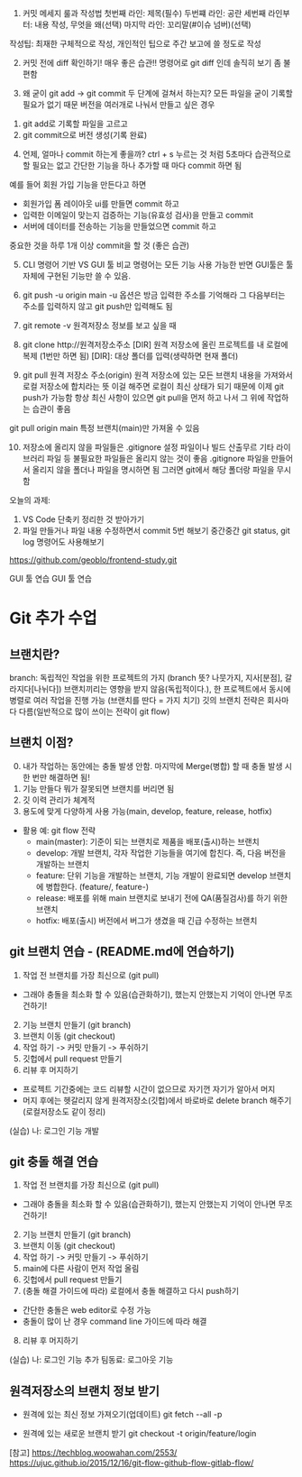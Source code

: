 1. 커밋 메세지 룰과 작성법
첫번째 라인: 제목(필수)
두번쨰 라인: 공란
세번째 라인부터: 내용 작성, 무엇을 왜(선택)
마지막 라인: 꼬리말(#이슈 넘버)(선택) 

작성팁: 최재한 구체적으로 작성, 개인적인 팁으로 주간 보고에 쓸 정도로 작성

2. 커밋 전에 diff 확인하기! 매우 좋은 습관!!
명령어로 git diff 인데 솔직히 보기 좀 불편함

3. 왜 굳이 git add -> git commit 두 단계에 걸쳐서 하는지?
모든 파일을 굳이 기록할 필요가 없기 때문
버전을 여러개로 나눠서 만들고 싶은 경우
1) git add로 기록할 파일을 고르고
2) git commit으로 버전 생성(기록 완료)

4. 언제, 얼마나 commit 하는게 좋을까?
ctrl + s 누르는 것 처럼 5초마다 습관적으로 할 필요는 없고
간단한 기능을 하나 추가할 때 마다 commit 하면 됨

예를 들어 회원 가입 기능을 만든다고 하면 
- 회원가입 폼 레이아웃 ui를 만들면 commit 하고
- 입력한 이메일이 맞는지 검증하는 기능(유효성 검사)을 만들고 commit
- 서버에 데이터를 전송하는 기능을 만들었으면 commit 하고

중요한 것을 하루 1개 이상 commit을 할 것 (좋은 습관)

5. CLI 명령어 기반 VS GUI 툴 비교
명령어는 모든 기능 사용 가능한 반면 GUI툴은 툴 자체에 구현된 기능만 쓸 수 있음.

6. git push -u origin main
-u 옵션은 방금 입력한 주소를 기억해라
그 다음부터는 주소를 입력하지 않고 git push만 입력해도 됨

7. git remote -v 
원격저장소 정보를 보고 싶을 때

8. git clone http://원격저장소주소 [DIR]
원격 저장소에 올린 프로젝트를 내 로컬에 복제 (1번만 하면 됨)
[DIR]: 대상 폴더를 입력(생략하면 현재 폴더)

9. git pull 원격 저장소 주소(origin)
원격 저장소에 있는 모든 브랜치 내용을 가져와서 로컬 저장소에 합치라는 뜻
이걸 해주면 로컬이 최신 상태가 되기 때문에 이제 git push가 가능함
항상 최신 사항이 있으면 git pull을 먼저 하고 나서 그 위에 작업하는 습관이 좋음

git pull origin main
특정 브랜치(main)만 가져올 수 있음

10. 저장소에 올리지 않을 파일들은 .gitignore
설정 파일이나 빌드 산출무르 기타 라이브러리 파일 등 
불필요한 파일들은 올리지 않는 것이 좋음
.gitignore 파일을 만들어서 올리지 않을 폴더나 파일을 명시하면 됨
그러면 git에서 해당 폴더랑 파일을 무시함

오늘의 과제: 
1) VS Code 단축키 정리한 것 받아가기
2) 파일 만들거나 파일 내용 수정하면서 commit 5번 해보기
중간중간 git status, git log 명령어도 사용해보기

https://github.com/geoblo/frontend-study.git

GUI 툴 연습
GUI 툴 연습

# Git 추가 수업
## 브랜치란?
branch: 독립적인 작업을 위한 프로젝트의 가지
(branch 뜻? 나뭇가지, 지사[분점], 갈라지다[나뉘다])
브랜치끼리는 영향을 받지 않음(독립적이다.), 한 프로젝트에서 동시에 병렬로 여러 작업을 진행 가능
(브랜치를 딴다 = 가지 치기)
깃의 브랜치 전략은 회사마다 다름(일반적으로 많이 쓰이는 전략이 git flow)

## 브랜치 이점?
0) 내가 작업하는 동안에는 충돌 발생 안함. 마지막에 Merge(병합) 할 때 충돌 발생 시 한 번만 해결하면 됨!
1) 기능 만들다 뭐가 잘못되면 브랜치를 버리면 됨
2) 깃 이력 관리가 체계적
3) 용도에 맞게 다양하게 사용 가능(main, develop, feature, release, hotfix)
- 활용 예: git flow 전략
  - main(master): 기준이 되는 브랜치로 제품을 배포(출시)하는 브랜치
  - develop: 개발 브랜치, 각자 작업한 기능들을 여기에 합친다. 즉, 다음 버전을 개발하는 브랜치
  - feature: 단위 기능을 개발하는 브랜치, 기능 개발이 완료되면 develop 브랜치에 병합한다. (feature/, feature-)
  - release: 배포를 위해 main 브랜치로 보내기 전에 QA(품질검사)를 하기 위한 브랜치
  - hotfix: 배포(출시) 버전에서 버그가 생겼을 때 긴급 수정하는 브랜치

## git 브랜치 연습 - (README.md에 연습하기)
1. 작업 전 브랜치를 가장 최신으로 (git pull)
- 그래야 충돌을 최소화 할 수 있음(습관화하기), 했는지 안했는지 기억이 안나면 무조건하기!
2. 기능 브랜치 만들기 (git branch)
3. 브랜치 이동 (git checkout)
4. 작업 하기 -> 커밋 만들기 -> 푸쉬하기
5. 깃헙에서 pull request 만들기
6. 리뷰 후 머지하기
- 프로젝트 기간중에는 코드 리뷰할 시간이 없으므로 자기껀 자기가 알아서 머지
- 머지 후에는 헷갈리지 않게 원격저장소(깃헙)에서 바로바로 delete branch 해주기(로컬저장소도 같이 정리)

(실습)
나: 로그인 기능 개발

## git 충돌 해결 연습
1. 작업 전 브랜치를 가장 최신으로 (git pull)
- 그래야 충돌을 최소화 할 수 있음(습관화하기), 했는지 안했는지 기억이 안나면 무조건하기!
2. 기능 브랜치 만들기 (git branch)
3. 브랜치 이동 (git checkout)
4. 작업 하기 -> 커밋 만들기 -> 푸쉬하기
5. main에 다른 사람이 먼저 작업 올림
6. 깃헙에서 pull request 만들기
7. (충돌 해결 가이드에 따라) 로컬에서 충돌 해결하고 다시 push하기
- 간단한 충돌은 web editor로 수정 가능
- 충돌이 많이 난 경우 command line 가이드에 따라 해결
8. 리뷰 후 머지하기

(실습) 
나: 로그인 기능 추가
팀동료: 로그아웃 기능


## 원격저장소의 브랜치 정보 받기
- 원격에 있는 최신 정보 가져오기(업데이트)
git fetch --all -p

- 원격에 있는 새로운 브랜치 받기
git checkout -t origin/feature/login

[참고]
https://techblog.woowahan.com/2553/
https://ujuc.github.io/2015/12/16/git-flow-github-flow-gitlab-flow/

